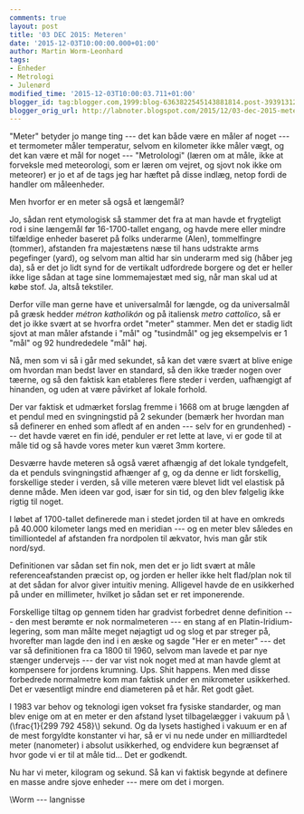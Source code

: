 ```yaml
---
comments: true
layout: post
title: '03 DEC 2015: Meteren'
date: '2015-12-03T10:00:00.000+01:00'
author: Martin Worm-Leonhard
tags:
- Enheder
- Metrologi
- Julenørd
modified_time: '2015-12-03T10:00:03.711+01:00'
blogger_id: tag:blogger.com,1999:blog-6363822545143881814.post-3939131286110153060
blogger_orig_url: http://labnoter.blogspot.com/2015/12/03-dec-2015-meteren.html
---
```


"Meter" betyder jo mange ting --- det kan både være en måler af noget --- et
termometer måler temperatur, selvom en kilometer ikke måler vægt, og det
kan være et mål for noget --- "Metrolologi" (læren om at måle, ikke at
forveksle med meteorologi, som er læren om vejret, og sjovt nok ikke om
meteorer) er jo et af de tags jeg har hæftet på disse indlæg, netop
fordi de handler om måleenheder.

Men hvorfor er en meter så også et længemål?

Jo, sådan rent etymologisk så stammer det fra at man havde et
frygteligt rod i sine længemål før 16-1700-tallet engang, og havde mere
eller mindre tilfældige enheder baseret på folks underarme (Alen),
tommelfingre (tommer), afstanden fra majestætens næse til hans udstrakte
arms pegefinger (yard), og selvom man altid har sin underarm med sig
(håber jeg da), så er det jo lidt synd for de vertikalt udfordrede
borgere og det er heller ikke lige sådan at tage sine lommemajestæt med
sig, når man skal ud at købe stof. Ja, altså tekstiler.

Derfor ville man gerne have et universalmål for længde, og da
universalmål på græsk hedder *métron katholikón* og på italiensk *metro
cattolico*, så er det jo ikke svært at se hvorfra ordet "meter" stammer.
Men det er stadig lidt sjovt at man måler afstande i "mål" og
"tusindmål" og jeg eksempelvis er 1 "mål" og 92 hundrededele "mål" høj.

Nå, men som vi så i går med sekundet, så kan det være svært at blive
enige om hvordan man bedst laver en standard, så den ikke træder nogen
over tæerne, og så den faktisk kan etableres flere steder i verden,
uafhængigt af hinanden, og uden at være påvirket af lokale forhold.

Der var faktisk et udmærket forslag fremme i 1668 om at bruge længden af
et pendul med en svingningstid på 2 sekunder (bemærk her hvordan man så
definerer en enhed som afledt af en anden --- selv for en grundenhed) ---
det havde været en fin idé, penduler er ret lette at lave, vi er gode
til at måle tid og så havde vores meter kun været 3mm kortere. 

Desværre
havde meteren så også været afhængig af det lokale tyndgefelt, da et
penduls svingningstid afhænger af g, og da denne er lidt forskellig,
forskellige steder i verden, så ville meteren være blevet lidt vel
elastisk på denne måde. Men ideen var god, især for sin tid, og den blev
følgelig ikke rigtig til noget.

I løbet af 1700-tallet definerede man i stedet jorden til at have en
omkreds på 40.000 kilometer langs med en meridian --- og en meter blev
således en timilliontedel af afstanden fra nordpolen til ækvator, hvis
man går stik nord/syd. 

Definitionen var sådan set fin nok, men det er jo
lidt svært at måle referenceafstanden præcist op, og jorden er heller
ikke helt flad/plan nok til at det sådan for alvor giver intuitiv
mening. Alligevel havde de en usikkerhed på under en millimeter, hvilket
jo sådan set er ret imponerende.

Forskellige tiltag op gennem tiden har gradvist forbedret denne
definition --- den mest berømte er nok normalmeteren --- en stang af en
Platin-Iridium-legering, som man målte meget nøjagtigt ud og slog et par
streger på, hvorefter man lagde den ind i en æske og sagde "Her er en
meter" --- det var så definitionen fra ca 1800 til 1960, selvom man lavede
et par nye stænger undervejs --- der var vist nok noget med at man havde
glemt at kompensere for jordens krumning. Ups. Shit happens. Men med
disse forbedrede normalmetre kom man faktisk under en mikrometer
usikkerhed. Det er væsentligt mindre end diameteren på et hår. Ret godt
gået.

I 1983 var behov og teknologi igen vokset fra fysiske standarder, og
man blev enige om at en meter er den afstand lyset tilbagelægger i
vakuum på \\(\frac{1}{299 792 458}\\) sekund. Og da lysets hastighed i
vakuum er en af de mest forgyldte konstanter vi har, så er vi nu nede
under en milliardtedel meter (nanometer) i absolut usikkerhed, og
endvidere kun begrænset af hvor gode vi er til at måle tid... Det er
godkendt.

Nu har vi meter, kilogram og sekund. Så kan vi faktisk begynde at
definere en masse andre sjove enheder --- mere om det i morgen.

\\Worm --- langnisse
